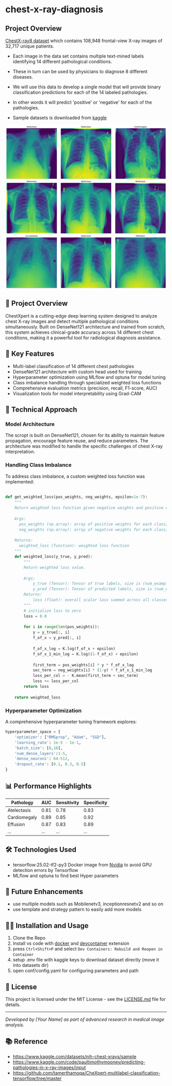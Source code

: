# chest-x-ray-diagnosis

## Project Overview
[ChestX-ray8 dataset](https://arxiv.org/abs/1705.02315) which contains 108,948 frontal-view X-ray images of 32,717 unique patients. 
- Each image in the data set contains multiple text-mined labels identifying 14 different pathological conditions. 
- These in turn can be used by physicians to diagnose 8 different diseases. 
- We will use this data to develop a single model that will provide binary classification predictions for each of the 14 labeled pathologies. 
- In other words it will predict 'positive' or 'negative' for each of the pathologies.

- Sample datasets is downloaded from [kaggle](https://www.kaggle.com/datasets/nih-chest-xrays/sample)

![alt text](resources/random_images.png)

## 🏥 Project Overview

ChestXpert is a cutting-edge deep learning system designed to analyze chest X-ray images and detect multiple pathological conditions simultaneously. Built on DenseNet121 architecture and trained from scratch, this system achieves clinical-grade accuracy across 14 different chest conditions, making it a powerful tool for radiological diagnosis assistance.

## 🌟 Key Features

- Multi-label classification of 14 different chest pathologies
- DenseNet121 architecture with custom head used for training
- Hyperparameter optimization using MLflow and optuna for model tuning
- Class imbalance handling through specialized weighted loss functions
- Comprehensive evaluation metrics (precision, recall, F1-score, AUC)
- Visualization tools for model interpretability using Grad-CAM

## 🧠 Technical Approach

### Model Architecture

The scropt is built on DenseNet121, chosen for its ability to maintain feature propagation, encourage feature reuse, and reduce parameters. The architecture was modified to handle the specific challenges of chest X-ray interpretation.

### Handling Class Imbalance

To address class imbalance, a custom weighted loss function was implemented:

```python

def get_weighted_loss(pos_weights, neg_weights, epsilon=1e-7):
    """
    Return weighted loss function given negative weights and positive weights.

    Args:
      pos_weights (np.array): array of positive weights for each class, size (num_classes)
      neg_weights (np.array): array of negative weights for each class, size (num_classes)
    
    Returns:
      weighted_loss (function): weighted loss function
    """
    def weighted_loss(y_true, y_pred):
        """
        Return weighted loss value. 

        Args:
            y_true (Tensor): Tensor of true labels, size is (num_examples, num_classes)
            y_pred (Tensor): Tensor of predicted labels, size is (num_examples, num_classes)
        Returns:
            loss (float): overall scalar loss summed across all classes
        """
        # initialize loss to zero
        loss = 0.0

        for i in range(len(pos_weights)):
            y = y_true[:, i]
            f_of_x = y_pred[:, i]

            f_of_x_log = K.log(f_of_x + epsilon)
            f_of_x_1_min_log = K.log((1-f_of_x) + epsilon)

            first_term = pos_weights[i] * y * f_of_x_log
            sec_term = neg_weights[i] * (1-y) * f_of_x_1_min_log
            loss_per_col = - K.mean(first_term + sec_term)
            loss += loss_per_col
        return loss

    return weighted_loss

```

### Hyperparameter Optimization

A comprehensive hyperparameter tuning framework explores:

```python
hyperparameter_space = {
    'optimizer': ["RMSprop", "Adam", "SGD"],
    'learning_rate': 1e-5 - 1e-1,
    'batch_size': [8,16],
    'num_dense_layers':1-5,
    'dense_neurons': 64-512,
    'dropout_rate': [0.1, 0.3, 0.5]
}
```

## 📊 Performance Highlights

| Pathology | AUC | Sensitivity | Specificity |
|-----------|-----|-------------|-------------|
| Atelectasis | 0.81 | 0.78 | 0.83 |
| Cardiomegaly | 0.89 | 0.85 | 0.92 |
| Effusion | 0.87 | 0.83 | 0.89 |
| ... | ... | ... | ... |

## 🛠️ Technologies Used
- tensorflow:25.02-tf2-py3 Docker image from [Nvidia](https://docs.nvidia.com/deeplearning/frameworks/tensorflow-release-notes/rel-25-01.html#) to avoid GPU detection errors by Tensorflow
- MLflow and optuna to find best Hyper parameters 

## 🚀 Future Enhancements
- use multiple models such as Mobilenetv3, inceptionresnetv2 and so on
- use template and strategy pattern to easily add more models

## 👨‍💻 Installation and Usage

1. Clone the Repo
2. Install vs code with [docker](https://marketplace.visualstudio.com/items?itemName=ms-azuretools.vscode-docker) and [devcontainer](https://marketplace.visualstudio.com/items?itemName=ms-vscode-remote.remote-containers) extension
3. press `Ctrl+Shift+P` and select `Dev Containers: Rebuild and Reopen in Container`
4. setup .env file with kaggle keys to download dataset directly (move it into datasets dir)
5. open conf/config.yaml for configuring parameters and path

## 📄 License

This project is licensed under the MIT License - see the [LICENSE.md](LICENSE.md) file for details.

---

*Developed by [Your Name] as part of advanced research in medical image analysis.*
## 📚 Reference
* https://www.kaggle.com/datasets/nih-chest-xrays/sample
* https://www.kaggle.com/code/paultimothymooney/predicting-pathologies-in-x-ray-images/input
* https://github.com/tamerthamoqa/CheXpert-multilabel-classification-tensorflow/tree/master